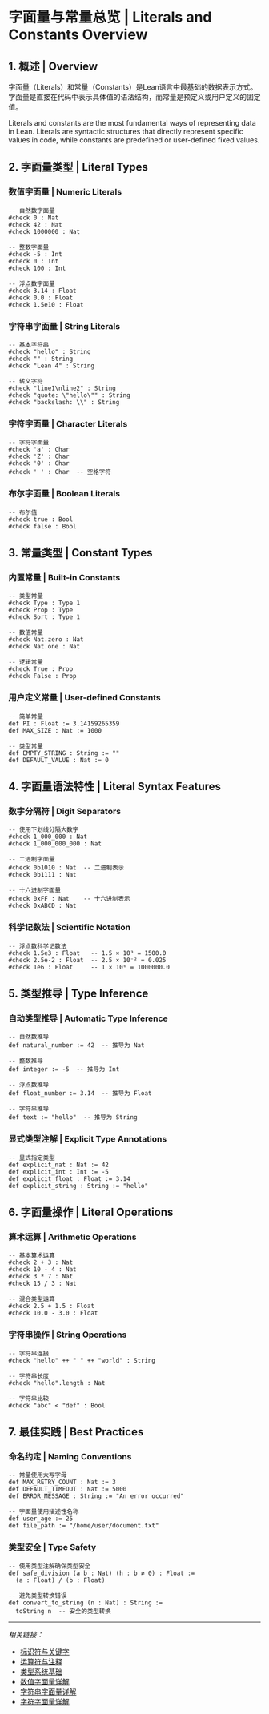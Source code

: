 # 字面量与常量总览 | Literals and Constants Overview

## 1. 概述 | Overview

字面量（Literals）和常量（Constants）是Lean语言中最基础的数据表示方式。字面量是直接在代码中表示具体值的语法结构，而常量是预定义或用户定义的固定值。

Literals and constants are the most fundamental ways of representing data in Lean. Literals are syntactic structures that directly represent specific values in code, while constants are predefined or user-defined fixed values.

## 2. 字面量类型 | Literal Types

### 数值字面量 | Numeric Literals

```lean
-- 自然数字面量
#check 0 : Nat
#check 42 : Nat
#check 1000000 : Nat

-- 整数字面量
#check -5 : Int
#check 0 : Int
#check 100 : Int

-- 浮点数字面量
#check 3.14 : Float
#check 0.0 : Float
#check 1.5e10 : Float
```

### 字符串字面量 | String Literals

```lean
-- 基本字符串
#check "hello" : String
#check "" : String
#check "Lean 4" : String

-- 转义字符
#check "line1\nline2" : String
#check "quote: \"hello\"" : String
#check "backslash: \\" : String
```

### 字符字面量 | Character Literals

```lean
-- 字符字面量
#check 'a' : Char
#check 'Z' : Char
#check '0' : Char
#check ' ' : Char  -- 空格字符
```

### 布尔字面量 | Boolean Literals

```lean
-- 布尔值
#check true : Bool
#check false : Bool
```

## 3. 常量类型 | Constant Types

### 内置常量 | Built-in Constants

```lean
-- 类型常量
#check Type : Type 1
#check Prop : Type
#check Sort : Type 1

-- 数值常量
#check Nat.zero : Nat
#check Nat.one : Nat

-- 逻辑常量
#check True : Prop
#check False : Prop
```

### 用户定义常量 | User-defined Constants

```lean
-- 简单常量
def PI : Float := 3.14159265359
def MAX_SIZE : Nat := 1000

-- 类型常量
def EMPTY_STRING : String := ""
def DEFAULT_VALUE : Nat := 0
```

## 4. 字面量语法特性 | Literal Syntax Features

### 数字分隔符 | Digit Separators

```lean
-- 使用下划线分隔大数字
#check 1_000_000 : Nat
#check 1_000_000_000 : Nat

-- 二进制字面量
#check 0b1010 : Nat  -- 二进制表示
#check 0b1111 : Nat

-- 十六进制字面量
#check 0xFF : Nat    -- 十六进制表示
#check 0xABCD : Nat
```

### 科学记数法 | Scientific Notation

```lean
-- 浮点数科学记数法
#check 1.5e3 : Float   -- 1.5 × 10³ = 1500.0
#check 2.5e-2 : Float  -- 2.5 × 10⁻² = 0.025
#check 1e6 : Float     -- 1 × 10⁶ = 1000000.0
```

## 5. 类型推导 | Type Inference

### 自动类型推导 | Automatic Type Inference

```lean
-- 自然数推导
def natural_number := 42  -- 推导为 Nat

-- 整数推导
def integer := -5  -- 推导为 Int

-- 浮点数推导
def float_number := 3.14  -- 推导为 Float

-- 字符串推导
def text := "hello"  -- 推导为 String
```

### 显式类型注解 | Explicit Type Annotations

```lean
-- 显式指定类型
def explicit_nat : Nat := 42
def explicit_int : Int := -5
def explicit_float : Float := 3.14
def explicit_string : String := "hello"
```

## 6. 字面量操作 | Literal Operations

### 算术运算 | Arithmetic Operations

```lean
-- 基本算术运算
#check 2 + 3 : Nat
#check 10 - 4 : Nat
#check 3 * 7 : Nat
#check 15 / 3 : Nat

-- 混合类型运算
#check 2.5 + 1.5 : Float
#check 10.0 - 3.0 : Float
```

### 字符串操作 | String Operations

```lean
-- 字符串连接
#check "hello" ++ " " ++ "world" : String

-- 字符串长度
#check "hello".length : Nat

-- 字符串比较
#check "abc" < "def" : Bool
```

## 7. 最佳实践 | Best Practices

### 命名约定 | Naming Conventions

```lean
-- 常量使用大写字母
def MAX_RETRY_COUNT : Nat := 3
def DEFAULT_TIMEOUT : Nat := 5000
def ERROR_MESSAGE : String := "An error occurred"

-- 字面量使用描述性名称
def user_age := 25
def file_path := "/home/user/document.txt"
```

### 类型安全 | Type Safety

```lean
-- 使用类型注解确保类型安全
def safe_division (a b : Nat) (h : b ≠ 0) : Float :=
  (a : Float) / (b : Float)

-- 避免类型转换错误
def convert_to_string (n : Nat) : String :=
  toString n  -- 安全的类型转换
```

---

*相关链接：*

- [标识符与关键字](../01-标识符与关键字/01-总览.md)
- [运算符与注释](../02-运算符与注释/01-总览.md)
- [类型系统基础](../../02-类型系统基础.md)
- [数值字面量详解](./02-数值字面量详解.md)
- [字符串字面量详解](./03-字符串字面量详解.md)
- [字符字面量详解](./04-字符字面量详解.md)
